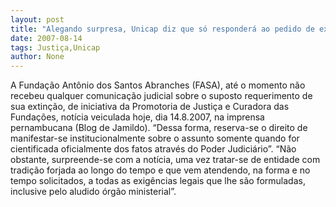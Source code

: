 ```yaml
---
layout: post
title: "Alegando surpresa, Unicap diz que só responderá ao pedido de extinção da Fasa na Justiça"
date: 2007-08-14
tags: Justiça,Unicap
author: None
---
```

A Funda&ccedil;&atilde;o Ant&ocirc;nio dos Santos Abranches (FASA), at&eacute; o momento n&atilde;o recebeu qualquer comunica&ccedil;&atilde;o judicial sobre o suposto requerimento de sua extin&ccedil;&atilde;o, de iniciativa da Promotoria de Justi&ccedil;a e Curadora das Funda&ccedil;&otilde;es, not&iacute;cia veiculada hoje, dia 14.8.2007, na imprensa pernambucana (Blog de Jamildo).
&ldquo;Dessa forma, reserva-se o direito de manifestar-se institucionalmente sobre o assunto somente quando for cientificada oficialmente dos fatos atrav&eacute;s do Poder Judici&aacute;rio&rdquo;. 
&ldquo;N&atilde;o obstante, surpreende-se com a not&iacute;cia, uma vez tratar-se de entidade com tradi&ccedil;&atilde;o forjada ao longo do tempo e que vem atendendo, na forma e no tempo solicitados, a todas as exig&ecirc;ncias legais que lhe s&atilde;o formuladas, inclusive pelo aludido &oacute;rg&atilde;o ministerial&rdquo;.  